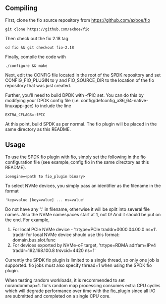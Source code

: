Compiling
----------

First, clone the fio source repository from https://github.com/axboe/fio

    git clone https://github.com/axboe/fio

Then check out the fio 2.18 tag

    cd fio && git checkout fio-2.18

Finally, compile the code with

    ./configure && make

Next, edit the CONFIG file located in the root of the SPDK repository and set CONFIG_FIO_PLUGIN
to y and FIO_SOURCE_DIR to the location of the fio repository that was just created.

Further, you'll need to build DPDK with -fPIC set. You can do this by modifying your
DPDK config file (i.e. config/defconfig_x86_64-native-linuxapp-gcc) to include the line

    EXTRA_CFLAGS=-fPIC

At this point, build SPDK as per normal. The fio plugin will be placed in the same directory
as this README.

Usage
------

To use the SPDK fio plugin with fio, simply set the following in the fio configuration file
(see example_config.fio in the same directory as this README).

    ioengine=<path to fio_plugin binary>

To select NVMe devices, you simply pass an identifier as the filename in the format

    'key=value [key=value] ... ns=value'

Do not have any ':' in filename, otherwise it will be spilt into several file names. Also the
NVMe namespaces start at 1, not 0! And it should be put on the end. For example,
   1. For local PCIe NVMe device  - 'trtype=PCIe traddr=0000.04.00.0 ns=1'. traddr for local
      NVMe device should use this format: domain.bus.slot.func
   2. For devices exported by NVMe-oF target, 'trtype=RDMA adrfam=IPv4 traddr=192.168.100.8 trsvcid=4420 ns=1'

Currently the SPDK fio plugin is limited to a single thread, so only one job is supported.
fio jobs must also specify thread=1 when using the SPDK fio plugin.

When testing random workloads, it is recommended to set norandommap=1.  fio's random map
processing consumes extra CPU cycles which will degrade performance over time with
the fio_plugin since all I/O are submitted and completed on a single CPU core.
